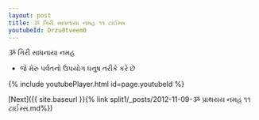 ```yaml
---
layout: post
title: ૐ ગિરી સાધનાયા નમહ ૧૧ ટાઈમ્સ
youtubeId: Drzu8tveem0
---
```

 
 
 ૐ ગિરી સાધનાયા નમહ  
 
 -  જે મેરુ પર્વતનો ઉપયોગ ધનુષ તરીકે કરે છે 
 
  
 
  
 
 
 
 
 
 


{% include youtubePlayer.html id=page.youtubeId %}
 
[Next]({{ site.baseurl }}{% link  split1/_posts/2012-11-09-ૐ પ્રાથયય નમહ ૧૧ ટાઈમ્સ.md%})
 
